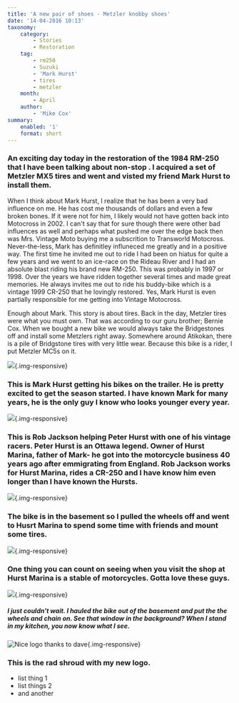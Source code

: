```yaml
---
title: 'A new pair of shoes - Metzler knobby shoes'
date: '14-04-2016 10:13'
taxonomy:
    category:
        - Stories
        - Restoration
    tag:
        - rm250
        - Suzuki
        - 'Mark Hurst'
        - tires
        - metzler
    month:
        - April
    author:
        - 'Mike Cox'
summary:
    enabled: '1'
    format: short
---
```


### An exciting day today in the restoration of the 1984 RM-250 that I have been talking about non-stop .  I acquired a set of Metzler MX5 tires and went and visted my friend Mark Hurst to install them.

When I think about Mark Hurst, I realize that he has been a very bad influence on me. He has cost me thousands of dollars and even a few broken bones.  If it were not for him, I likely would not have gotten back into Motocross in 2002.  I can't say that for sure though there were other bad influences as well and perhaps what pushed me over the edge back then was Mrs. Vintage Moto buying me a subscrition to Transworld Motocross.  Never-the-less, Mark has definitley influneced me greatly and in a positive way.  The first time he invited me out to ride I had been on hiatus for quite a few years and we went to an ice-race on the Rideau River and I had an absolute blast riding his brand new RM-250.  This was probably in 1997 or 1998.  Over the years we have ridden together several times and made great memories.  He always invites me out to ride his buddy-bike which is a vintage 1999 CR-250 that he lovingly restored. Yes, Mark Hurst is even partially responsible for me getting into Vintage Motocross.

Enough about Mark.  This story is about tires.  Back in the day, Metzler tires were what you must own.  That was according to our guru brother; Bernie Cox.  When we bought a new bike we would always take the Bridgestones off and install some Metzlers right away.  Somewhere around Atikokan, there is a pile of Bridgstone tires with very little wear. Because this bike is a rider, I put Metzler MC5s on it.

![](IMG_20160412_121355.jpg?cropResize=800,600){.img-responsive}
### This is Mark Hurst getting his bikes on the trailer.  He is pretty excited to get the season started.  I have known Mark for many years, he is the only guy I know who looks younger every year.

![](IMG_20160412_121332.jpg?cropResize=800,600){.img-responsive}
### This is Rob Jackson helping Peter Hurst with one of his vintage racers.  Peter Hurst is an Ottawa legend.  Owner of Hurst Marina, father of Mark- he got into the motorcycle business 40 years ago after emmigrating from England.  Rob Jackson works for Hurst Marina, rides a CR-250 and I have know him even longer than I have known the Hursts.

![](IMG_20160412_095033.jpg?cropResize=800,600){.img-responsive}
### The bike is in the basement so I pulled the wheels off and went to Husrt Marina to spend some time with friends and mount some tires.

![](IMG_20160412_121406.jpg?cropResize=800,600){.img-responsive}
### One thing you can count on seeing when you visit the shop at Hurst Marina is a stable of motorcycles.  Gotta love these guys.

![](IMG_20160412_160904.jpg?cropResize=800,600){.img-responsive}
##### _I just couldn't wait.  I hauled the bike out of the basement and put the the wheels and chain on.  See that window in the background?  When I stand in my kitchen, you now know what I see._

![Nice logo thanks to dave](IMG_20160408_111843.jpg?cropResize=800,600){.img-responsive}
### This is the rad shroud with my new logo.

- list thing 1
- list things 2
- and another



